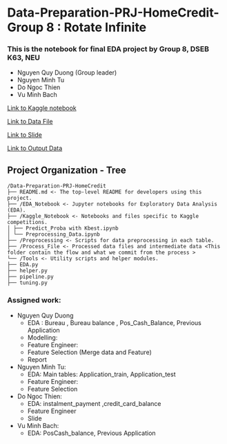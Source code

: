 # Data-Preparation-PRJ-HomeCredit-Group 8 : Rotate Infinite

### This is the notebook for final EDA project by Group 8, DSEB K63, NEU
  
  * Nguyen Quy Duong (Group leader)
  * Nguyen Minh Tu
  * Do Ngoc Thien
  * Vu Minh Bach
  
  [Link to Kaggle notebook](https://www.kaggle.com/competitions/home-credit-default-risk)

  [Link to Data File](https://stneuedu-my.sharepoint.com/:f:/g/personal/11219267_st_neu_edu_vn/EqTfzpNaH6RAlq6Ep5OKzM8BEbiXb2YfH0tgFWi3ORIyZA?e=9kn6G7)
  
  [Link to Slide](https://www.canva.com/design/DAF24y7aVTg/TR18ZHIoA2acsGVi7PhsPA/edit?utm_content=DAF24y7aVTg&utm_campaign=designshare&utm_medium=link2&utm_source=sharebutton)

  [Link to Output Data](https://stneuedu-my.sharepoint.com/:f:/g/personal/11219267_st_neu_edu_vn/EppBJbCmGY9KjWy9E_b3_QQBoaesjj-s66HNTHjNhZ6YVA?e=BNJOMg)
  
Project Organization - Tree 
------------
~~~
/Data-Preparation-PRJ-HomeCredit
├── README.md <- The top-level README for developers using this project.
├── /EDA_Notebook <- Jupyter notebooks for Exploratory Data Analysis (EDA).
├── /Kaggle_Notebook <- Notebooks and files specific to Kaggle competitions.
│ ├── Predict_Proba with Kbest.ipynb
│ └── Preprocessing_Data.ipynb
├── /Preprocessing <- Scripts for data preprocessing in each table.  
├── /Process_File <- Processed data files and intermediate data <This folder contain the flow and what we commit from the process >
└── /Tools <- Utility scripts and helper modules.
├── EDA.py
├── helper.py
├── pipeline.py
├── tuning.py
~~~


  ### Assigned work:
  * Nguyen Quy Duong
    - EDA : Bureau , Bureau balance , Pos_Cash_Balance, Previous Application <br />
    - Modelling:<br /> 
    - Feature Engineer: <br />
    - Feature Selection (Merge data and Feature) <br />
    - Report <br />
  * Nguyen Minh Tu:
    - EDA: Main tables: Application_train, Application_test
    - Feature Engineer: <br />
    - Feature Selection <br />
  * Do Ngoc Thien:
    - EDA: instalment_payment ,credit_card_balance <br/>
    - Feature Engineer <br />
    - Slide <br/>
  * Vu Minh Bach:
    - EDA: PosCash_balance, Previous Application
